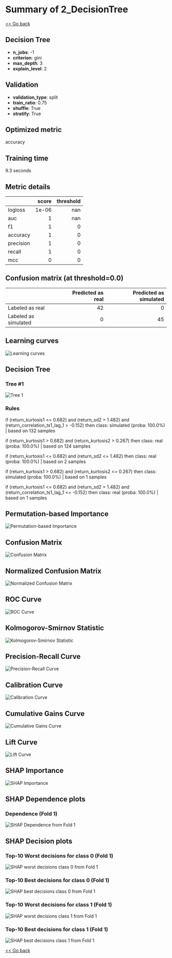# Summary of 2_DecisionTree

[<< Go back](../README.md)


## Decision Tree
- **n_jobs**: -1
- **criterion**: gini
- **max_depth**: 3
- **explain_level**: 2

## Validation
 - **validation_type**: split
 - **train_ratio**: 0.75
 - **shuffle**: True
 - **stratify**: True

## Optimized metric
accuracy

## Training time

9.3 seconds

## Metric details
|           |   score |   threshold |
|:----------|--------:|------------:|
| logloss   |   1e-06 |         nan |
| auc       |   1     |         nan |
| f1        |   1     |           0 |
| accuracy  |   1     |           0 |
| precision |   1     |           0 |
| recall    |   1     |           0 |
| mcc       |   0     |           0 |


## Confusion matrix (at threshold=0.0)
|                      |   Predicted as real |   Predicted as simulated |
|:---------------------|--------------------:|-------------------------:|
| Labeled as real      |                  42 |                        0 |
| Labeled as simulated |                   0 |                       45 |

## Learning curves
![Learning curves](learning_curves.png)

## Decision Tree 

### Tree #1
![Tree 1](learner_fold_0_tree.svg)

### Rules

if (return_kurtosis1 <= 0.682) and (return_sd2 > 1.482) and (return_correlation_ts1_lag_1 > -0.152) then class: simulated (proba: 100.0%) | based on 132 samples

if (return_kurtosis1 > 0.682) and (return_kurtosis2 > 0.267) then class: real (proba: 100.0%) | based on 124 samples

if (return_kurtosis1 <= 0.682) and (return_sd2 <= 1.482) then class: real (proba: 100.0%) | based on 2 samples

if (return_kurtosis1 > 0.682) and (return_kurtosis2 <= 0.267) then class: simulated (proba: 100.0%) | based on 1 samples

if (return_kurtosis1 <= 0.682) and (return_sd2 > 1.482) and (return_correlation_ts1_lag_1 <= -0.152) then class: real (proba: 100.0%) | based on 1 samples





## Permutation-based Importance
![Permutation-based Importance](permutation_importance.png)
## Confusion Matrix

![Confusion Matrix](confusion_matrix.png)


## Normalized Confusion Matrix

![Normalized Confusion Matrix](confusion_matrix_normalized.png)


## ROC Curve

![ROC Curve](roc_curve.png)


## Kolmogorov-Smirnov Statistic

![Kolmogorov-Smirnov Statistic](ks_statistic.png)


## Precision-Recall Curve

![Precision-Recall Curve](precision_recall_curve.png)


## Calibration Curve

![Calibration Curve](calibration_curve_curve.png)


## Cumulative Gains Curve

![Cumulative Gains Curve](cumulative_gains_curve.png)


## Lift Curve

![Lift Curve](lift_curve.png)



## SHAP Importance
![SHAP Importance](shap_importance.png)

## SHAP Dependence plots

### Dependence (Fold 1)
![SHAP Dependence from Fold 1](learner_fold_0_shap_dependence.png)

## SHAP Decision plots

### Top-10 Worst decisions for class 0 (Fold 1)
![SHAP worst decisions class 0 from Fold 1](learner_fold_0_shap_class_0_worst_decisions.png)
### Top-10 Best decisions for class 0 (Fold 1)
![SHAP best decisions class 0 from Fold 1](learner_fold_0_shap_class_0_best_decisions.png)
### Top-10 Worst decisions for class 1 (Fold 1)
![SHAP worst decisions class 1 from Fold 1](learner_fold_0_shap_class_1_worst_decisions.png)
### Top-10 Best decisions for class 1 (Fold 1)
![SHAP best decisions class 1 from Fold 1](learner_fold_0_shap_class_1_best_decisions.png)

[<< Go back](../README.md)
